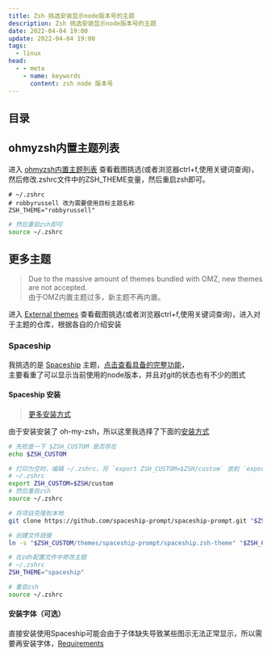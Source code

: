 ```yaml
---
title: Zsh 挑选安装显示node版本号的主题
description: Zsh 挑选安装显示node版本号的主题
date: 2022-04-04 19:00
update: 2022-04-04 19:00
tags:
  - linux
head:
  - - meta
    - name: keywords
      content: zsh node 版本号
---
```



## 目录

## ohmyzsh内置主题列表

进入 [ohmyzsh内置主题列表](https://github.com/ohmyzsh/ohmyzsh/wiki/Themes) 查看截图挑选(或者浏览器ctrl+f,使用关键词查询)，然后修改.zshrc文件中的ZSH_THEME变量，然后重启zsh即可。

```
# ~/.zshrc
# robbyrussell 改为需要使用目标主题名称
ZSH_THEME="robbyrussell"
```

```bash
# 然后重启zsh即可
source ~/.zshrc
```

## 更多主题

> Due to the massive amount of themes bundled with OMZ, new themes are not accepted.  
> 由于OMZ内置主题过多，新主题不再内置。

进入 [External themes](https://github.com/ohmyzsh/ohmyzsh/wiki/External-themes) 查看截图挑选(或者浏览器ctrl+f,使用关键词查询)，进入对于主题的仓库，根据各自的介绍安装

### Spaceship

我挑选的是 [Spaceship](https://github.com/spaceship-prompt/spaceship-prompt) 主题，[点击查看具备的完整功能](https://github.com/spaceship-prompt/spaceship-prompt#features)，  
主要看重了可以显示当前使用的node版本，并且对git的状态也有不少的图式


#### Spaceship 安装

> [更多安装方式](https://github.com/spaceship-prompt/spaceship-prompt#installing)

由于安装安装了 oh-my-zsh，所以这里我选择了下面的[安装方式](https://github.com/spaceship-prompt/spaceship-prompt#oh-my-zsh)

```bash
# 先检查一下 $ZSH_CUSTOM 是否存在
echo $ZSH_CUSTOM

# 打印为空时，编辑 ~/.zshrc，将 `export ZSH_CUSTOM=$ZSH/custom` 放到 `export ZSH=$HOME/.oh-my-zsh` 下面
# ~/.zshrc
export ZSH_CUSTOM=$ZSH/custom
# 然后重启zsh
source ~/.zshrc

# 将项目克隆到本地
git clone https://github.com/spaceship-prompt/spaceship-prompt.git "$ZSH_CUSTOM/themes/spaceship-prompt" --depth=1

# 创建文件链接
ln -s "$ZSH_CUSTOM/themes/spaceship-prompt/spaceship.zsh-theme" "$ZSH_CUSTOM/themes/spaceship.zsh-theme"

# 在zdh配置文件中修改主题
# ~/.zshrc
ZSH_THEME="spaceship"

# 重启zsh
source ~/.zshrc
```

#### 安装字体（可选）

直接安装使用Spaceship可能会由于子体缺失导致某些图示无法正常显示，所以需要再安装字体，[Requirements](https://github.com/spaceship-prompt/spaceship-prompt#requirements)

